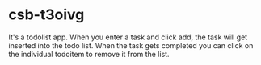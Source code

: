 # csb-t3oivg
It's a todolist app. When you enter a task and click add, the task will get inserted into the todo list. When the task gets completed you can click on the individual todoitem to remove it from the list.
